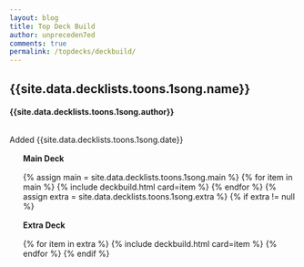 ```yaml
---
layout: blog
title: Top Deck Build
author: unpreceden7ed
comments: true
permalink: /topdecks/deckbuild/
---
```


## {{site.data.decklists.toons.1song.name}}
#### {{site.data.decklists.toons.1song.author}}

<p style="margin-top: 2rem;">Added {{site.data.decklists.toons.1song.date}}</p>

<ul class="list-group">
    <h4 style="margin: 1rem 0;">Main Deck</h4>
    {% assign main = site.data.decklists.toons.1song.main %}
    {% for item in main %}
        {% include deckbuild.html card=item %}
    {% endfor %}
    {% assign extra = site.data.decklists.toons.1song.extra %}
    {% if extra != null %}
        <h4 style="margin: 1rem 0;">Extra Deck</h4>
        {% for item in extra %}
            {% include deckbuild.html card=item %}
        {% endfor %}
    {% endif %}
</ul>


